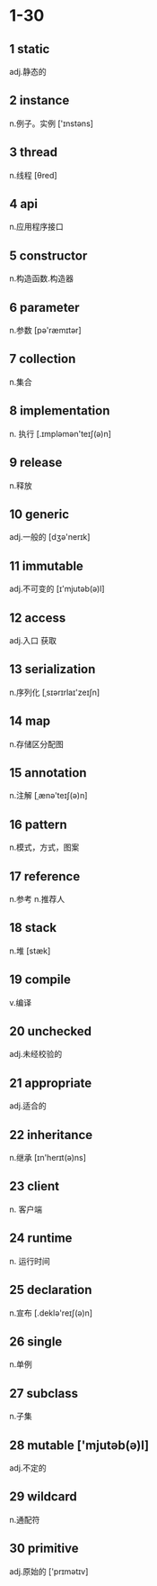 # 1-30

## 1 static

adj.静态的

## 2 instance

n.例子。实例 ['ɪnstəns]

## 3 thread

n.线程 [θred]

## 4 api

n.应用程序接口

## 5 constructor

n.构造函数.构造器

## 6 parameter

n.参数 [pə'ræmɪtər]

## 7 collection

n.集合

## 8 implementation

n. 执行 [.ɪmpləmən'teɪʃ(ə)n]

## 9 release

n.释放

## 10 generic

adj.一般的 [dʒə'nerɪk]

## 11 immutable

adj.不可变的 [ɪ'mjutəb(ə)l]

## 12 access

adj.入口 获取

## 13 serialization  

n.序列化 [ˌsɪərɪrlaɪ'zeɪʃn]

## 14 map

n.存储区分配图

## 15 annotation

n.注解 [ˌænə'teɪʃ(ə)n]

## 16 pattern

n.模式，方式，图案

## 17 reference

n.参考 n.推荐人

## 18 stack

n.堆 [stæk]

## 19 compile

v.编译

## 20 unchecked

adj.未经校验的

## 21 appropriate

adj.适合的

## 22 inheritance

n.继承  [ɪn'herɪt(ə)ns]

## 23 client

n. 客户端

## 24 runtime

n. 运行时间

## 25 declaration

n.宣布 [.deklə'reɪʃ(ə)n]

## 26 single

n.单例

## 27 subclass

n.子集

## 28 mutable ['mjutəb(ə)l]

adj.不定的

## 29 wildcard

n.通配符

## 30 primitive

adj.原始的 ['prɪmətɪv]